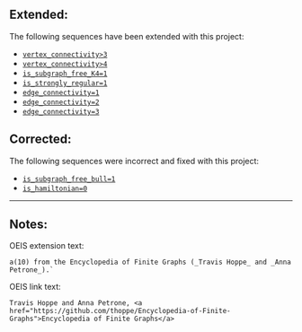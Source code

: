 ## Extended:

The following sequences have been extended with this project:

+ [`vertex_connectivity>3`](http://oeis.org/A086216)
+ [`vertex_connectivity>4`](http://oeis.org/A086217)
+ [`is_subgraph_free_K4=1`](http://oeis.org/A079574)
+ [`is_strongly_regular=1`](http://oeis.org/A088741)
+ [`edge_connectivity=1`](https://oeis.org/A052446)
+ [`edge_connectivity=2`](https://oeis.org/A052447)
+ [`edge_connectivity=3`](https://oeis.org/A052448)

## Corrected:

The following sequences were incorrect and fixed with this project:

+ [`is_subgraph_free_bull=1`](https://oeis.org/A079575)
+ [`is_hamiltonian=0`](https://oeis.org/A126149)

----

## Notes:

OEIS extension text:

    a(10) from the Encyclopedia of Finite Graphs (_Travis Hoppe_ and _Anna Petrone_).`


OEIS link text:

    Travis Hoppe and Anna Petrone, <a href="https://github.com/thoppe/Encyclopedia-of-Finite-Graphs">Encyclopedia of Finite Graphs</a>
